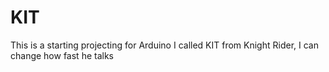 # KIT
This is a starting projecting for Arduino I called KIT from Knight Rider, I can change how fast he talks
